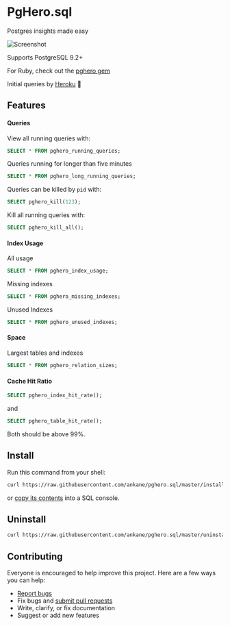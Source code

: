 # PgHero.sql

Postgres insights made easy

![Screenshot](https://pghero.herokuapp.com/assets/console-75e99c4a6e049943da6eba66b3d758e7.png)

Supports PostgreSQL 9.2+

For Ruby, check out the [pghero gem](https://github.com/ankane/pghero)

Initial queries by [Heroku](https://blog.heroku.com/archives/2013/5/10/more_insight_into_your_database_with_pgextras) :clap:

## Features

#### Queries

View all running queries with:

```sql
SELECT * FROM pghero_running_queries;
```

Queries running for longer than five minutes

```sql
SELECT * FROM pghero_long_running_queries;
```

Queries can be killed by `pid` with:

```sql
SELECT pghero_kill(123);
```

Kill all running queries with:

```sql
SELECT pghero_kill_all();
```

#### Index Usage

All usage

```sql
SELECT * FROM pghero_index_usage;
```

Missing indexes

```sql
SELECT * FROM pghero_missing_indexes;
```

Unused Indexes

```sql
SELECT * FROM pghero_unused_indexes;
```

#### Space

Largest tables and indexes

```sql
SELECT * FROM pghero_relation_sizes;
```

#### Cache Hit Ratio

```sql
SELECT pghero_index_hit_rate();
```

and

```sql
SELECT pghero_table_hit_rate();
```

Both should be above 99%.

## Install

Run this command from your shell:

```sh
curl https://raw.githubusercontent.com/ankane/pghero.sql/master/install.sql | psql db_name
```

or [copy its contents](https://raw.githubusercontent.com/ankane/pghero.sql/master/install.sql) into a SQL console.

## Uninstall

```sh
curl https://raw.githubusercontent.com/ankane/pghero.sql/master/uninstall.sql | psql db_name
```

## Contributing

Everyone is encouraged to help improve this project. Here are a few ways you can help:

- [Report bugs](https://github.com/ankane/pghero.sql/issues)
- Fix bugs and [submit pull requests](https://github.com/ankane/pghero.sql/pulls)
- Write, clarify, or fix documentation
- Suggest or add new features
